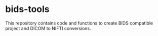 # bids-tools
This repository contains code and functions to create BIDS compatible project and DICOM to NIFTI conversions.
